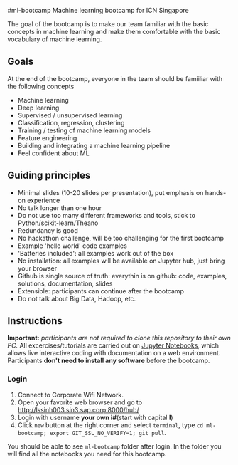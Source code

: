#ml-bootcamp
Machine learning bootcamp for ICN Singapore

The goal of the bootcamp is to make our team familiar with the basic concepts in machine learning and make them comfortable with the basic vocabulary of machine learning.

## Goals
At the end of the bootcamp, everyone in the team should be famiiliar with the following concepts
- Machine learning
- Deep learning
- Supervised / unsupervised learning
- Classification, regression, clustering
- Training / testing of machine learning models
- Feature engineering
- Building and integrating a machine learning pipeline
- Feel confident about ML

## Guiding principles
- Minimal slides (10-20 slides per presentation), put emphasis on hands-on experience
- No talk longer than one hour
- Do not use too many different frameworks and tools, stick to Python/scikit-learn/Theano
- Redundancy is good
- No hackathon challenge, will be too challenging for the first bootcamp
- Example 'hello world' code examples 
- 'Batteries included': all examples work out of the box
- No installation: all examples will be available on Jupyter hub, just bring your browser
- Github is single source of truth: everythin is on github: code, examples, solutions, documentation, slides
- Extensible: participants can continue after the bootcamp
- Do not talk about Big Data, Hadoop, etc.

## Instructions
**Important:** *participants are not required to clone this repository to their own PC.*
All excercises/tutorials are carried out on [Jupyter Notebooks](http://jupyter.org/), which allows live interactive coding with documentation on a web environment. Participants **don't need to install any software** before the bootcamp.

### Login
1. Connect to Corporate Wifi Network.
2. Open your favorite web browser and go to http://lssinh003.sin3.sap.corp:8000/hub/
3. Login with username **your own i#**(start with capital **I**)
4. Click `new` button at the right corner and select `terminal`, type `cd ml-bootcamp; export GIT_SSL_NO_VERIFY=1; git pull`.

You should be able to see `ml-bootcamp` folder after login. In the folder you will find all the notebooks you need for this bootcamp.



